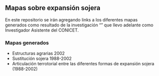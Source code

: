 ## Mapas sobre expansión sojera
En este repositorio se irán agregando links a los diferentes mapas generados como resultado de la investigación “” que llevo adelante como Investigador Asistente del CONICET.

### Mapas generados
- Estructuras agrarias 2002
- Sustitución sojera 1988-2002
- Articulación terrotorial entre las diferentes formas de expansión sojera (1988-2002)
